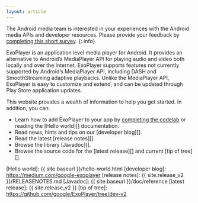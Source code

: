 ```yaml
---
layout: article
---
```

The Android media team is interested in your experiences with the Android media
APIs and developer resources. Please provide your feedback by
[completing this short survey](https://goo.gle/media-survey-6).
{:.info}

ExoPlayer is an application level media player for Android. It provides an
alternative to Android’s MediaPlayer API for playing audio and video both
locally and over the Internet. ExoPlayer supports features not currently
supported by Android’s MediaPlayer API, including DASH and SmoothStreaming
adaptive playbacks. Unlike the MediaPlayer API, ExoPlayer is easy to customize
and extend, and can be updated through Play Store application updates.

This website provides a wealth of information to help you get started. In
addition, you can:

* Learn how to add ExoPlayer to your app by [completing the codelab][] or
reading the [Hello world][] documentation.
* Read news, hints and tips on our [developer blog][].
* Read the latest [release notes][].
* Browse the library [Javadoc][].
* Browse the source code for the [latest release][] and current [tip of tree][].

[completing the codelab]: https://codelabs.developers.google.com/codelabs/exoplayer-intro/
[Hello world]: {{ site.baseurl }}/hello-world.html
[developer blog]: https://medium.com/google-exoplayer
[release notes]: {{ site.release_v2 }}/RELEASENOTES.md
[Javadoc]: {{ site.baseurl }}/doc/reference
[latest release]: {{ site.release_v2 }}
[tip of tree]: https://github.com/google/ExoPlayer/tree/dev-v2
